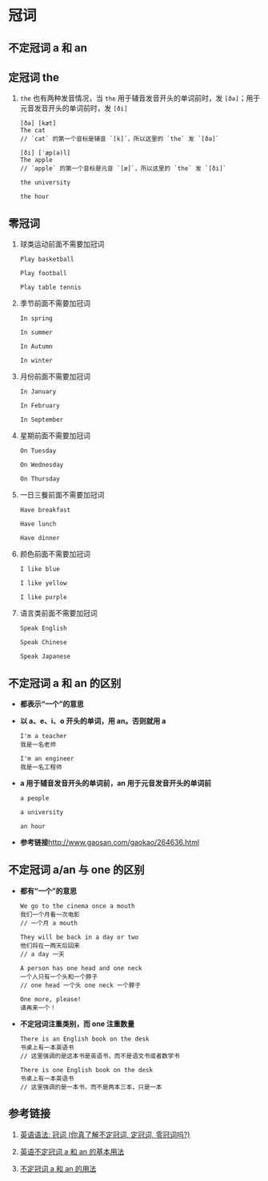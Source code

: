 # 冠词

## 不定冠词 a 和 an

## 定冠词 the

1. `the` 也有两种发音情况，当 `the` 用于辅音发音开头的单词前时，发 `[ðə]`；用于元音发音开头的单词前时，发 `[ði]`

   ```
   [ðə] [kæt]
   The cat
   // `cat` 的第一个音标是辅音 `[k]`，所以这里的 `the` 发 `[ðə]`

   [ði] [ˈæp(ə)l]
   The apple
   // `apple` 的第一个音标是元音 `[æ]`，所以这里的 `the` 发 `[ði]`

   the university

   the hour
   ```

## 零冠词

1. 球类运动前面不需要加冠词

   ```
   Play basketball

   Play football

   Play table tennis
   ```

2. 季节前面不需要加冠词

   ```
   In spring

   In summer

   In Autumn

   In winter
   ```

3. 月份前面不需要加冠词

   ```
   In January

   In February

   In September
   ```

4. 星期前面不需要加冠词

   ```
   On Tuesday

   On Wednesday

   On Thursday
   ```

5. 一日三餐前面不需要加冠词

   ```
   Have breakfast

   Have lunch

   Have dinner
   ```

6. 颜色前面不需要加冠词

   ```
   I like blue

   I like yellow

   I like purple
   ```

7. 语言类前面不需要加冠词

   ```
   Speak English

   Speak Chinese

   Speak Japanese
   ```

## 不定冠词 a 和 an 的区别

- **都表示“一个”的意思**

- **以 a、e、i、o 开头的单词，用 an。否则就用 a**

  ```
  I'm a teacher
  我是一名老师

  I'm an engineer
  我是一名工程师
  ```

- **a 用于辅音发音开头的单词前，an 用于元音发音开头的单词前**

  ```
  a people

  a university

  an hour
  ```

- **参考链接**<http://www.gaosan.com/gaokao/264636.html>

## 不定冠词 a/an 与 one 的区别

- **都有“一个”的意思**

  ```
  We go to the cinema once a mouth
  我们一个月看一次电影
  // 一个月 a mouth

  They will be back in a day or two
  他们将在一两天后回来
  // a day 一天

  A person has one head and one neck
  一个人只有一个头和一个脖子
  // one head 一个头 one neck 一个脖子

  One more, please!
  请再来一个！
  ```

- **不定冠词注重类别，而 one 注重数量**

  ```
  There is an English book on the desk
  书桌上有一本英语书
  // 这里强调的是这本书是英语书，而不是语文书或者数学书

  There is one English book on the desk
  书桌上有一本英语书
  // 这里强调的是一本书，而不是两本三本，只是一本
  ```

## 参考链接

1. [英语语法: 冠词 (你真了解不定冠词, 定冠词, 零冠词吗?)](https://www.bilibili.com/video/BV11g41157FC?spm_id_from=333.999.0.0&vd_source=42ac8d16f0df491c6ce0afc21c1143e1)

2. [英语不定冠词 a 和 an 的基本用法](https://jingyan.baidu.com/article/5d6edee2188498d8ebdeec4c.html)

3. [不定冠词 a 和 an 的用法](https://jingyan.baidu.com/article/5d6edee2188498d8ebdeec4c.html)
